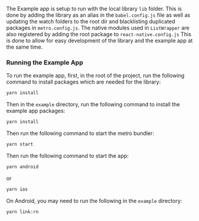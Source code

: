 The Example app is setup to run with the local library `lib` folder. This is done by adding the library as an alias in the `babel.config.js` file as well as updating the watch folders to the root dir and blacklisting duplicated packages in `metro.config.js`. The native modules used in `ListWrapper` are also registered by adding the root package to `react-native.config.js` This is done to allow for easy development of the library and the example app at the same time.

### Running the Example App

To run the example app, first, in the root of the project, run the following command to install packages which are needed for the library:

```sh
yarn install
```

Then in the `example` directory, run the following command to install the example app packages:

```sh
yarn install
```

Then run the following command to start the metro bundler:

```sh
yarn start
```

Then run the following command to start the app:

```sh
yarn android
```

or

```sh
yarn ios
```

On Android, you may need to run the following in the `example` directory:

```sh
yarn link:rn
```
